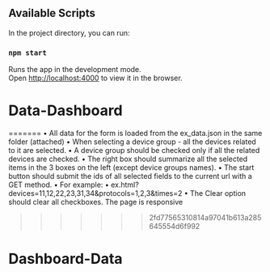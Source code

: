 ## Available Scripts

In the project directory, you can run:

### `npm start`

Runs the app in the development mode.<br>
Open [http://localhost:4000](http://localhost:4000) to view it in the browser.

# Data-Dashboard

=======
•	All data for the form is loaded from the ex_data.json in the same folder (attached)
•	When selecting a device group  - all the devices related to it are selected.
•	A device group should be checked only if all the related devices are checked.
•	The right box should summarize all the selected items in the 3 boxes on the left (except device groups names).
•	The start button should submit the ids of all selected fields to the current url with a GET method.
•	For example: 
•	ex.html?devices=11,12,22,23,31,34&protocols=1,2,3&times=2
•	The Clear option should clear all checkboxes.
The page is responsive 
>>>>>>> 2fd77565310814a97041b613a285645554d6f992
# Dashboard-Data

